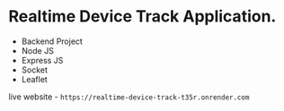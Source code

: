 # Realtime Device Track Application.

- Backend Project
- Node JS
- Express JS
- Socket
- Leaflet

live website - `https://realtime-device-track-t35r.onrender.com`
